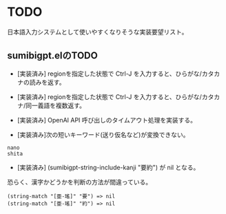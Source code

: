 # TODO

日本語入力システムとして使いやすくなりそうな実装要望リスト。

## sumibigpt.elのTODO

* [実装済み] regionを指定した状態で Ctrl-J を入力すると、ひらがな/カタカナの読みを返す。
* [実装済み] regionを指定した状態で Ctrl-J を入力すると、ひらがな/カタカナ/同一義語を複数返す。
* [実装済み] OpenAI API 呼び出しのタイムアウト処理を実装する。

* [実装済み]次の短いキーワード(送り仮名など)が変換できない。

```
nano
shita
```

* [実装済み] (sumibigpt-string-include-kanji "要約") が nil となる。

恐らく、漢字かどうかを判断の方法が間違っている。
```
(string-match "[亜-瑤]" "要") => nil
(string-match "[亜-瑤]" "約") => nil
```
